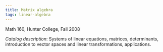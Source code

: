 ```yaml
---
title: Matrix algebra
tags: linear-algebra
---
```


Math 160, Hunter College, Fall 2008<!--more-->

*Catalog description*: Systems of linear equations, matrices, determinants, introduction to vector spaces and linear transformations, applications.

